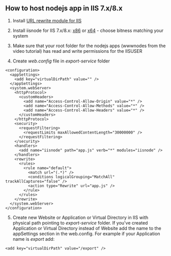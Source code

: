 ## How to host nodejs app in IIS 7.x/8.x

1. Install [URL rewrite module for IIS](https://www.iis.net/downloads/microsoft/url-rewrite)

2. Install iisnode for IIS 7.x/8.x: [x86](https://github.com/azure/iisnode/releases/download/v0.2.21/iisnode-full-v0.2.21-x86.msi) or [x64](https://github.com/azure/iisnode/releases/download/v0.2.21/iisnode-full-v0.2.21-x64.msi) - choose bitness matching your system

3. Make sure that your root folder for the nodejs apps (wwwnodes from the video tutorial) has read and write permissions for the IISUSER

4. Create *web.config* file in *export-service* folder

```
<configuration>
  <appSettings>
    <add key="virtualDirPath" value="" />
  </appSettings>
  <system.webServer>
    <httpProtocol>
      <customHeaders>
        <add name="Access-Control-Allow-Origin" value="*" />
        <add name="Access-Control-Allow-Methods" value="*" />
        <add name="Access-Control-Allow-Headers" value="*" />
      </customHeaders>
    </httpProtocol>
    <security>
      <requestFiltering>
        <requestLimits maxAllowedContentLength="30000000" />
      </requestFiltering>
    </security>
    <handlers>
      <add name="iisnode" path="app.js" verb="*" modules="iisnode" />
    </handlers>
    <rewrite>
      <rules>
        <rule name="default">
          <match url="(.*)" />
          <conditions logicalGrouping="MatchAll" trackAllCaptures="false" />
          <action type="Rewrite" url="app.js" />
        </rule>
      </rules>
    </rewrite>
  </system.webServer>
</configuration>
```

5. Create new Website or Application or Virtual Directory in IIS with physical path pointing to *export-service* folder. If you've created Application or Virtual Directory instead of Website add the name to the appSettings section in the web.config. For example if your Application name is *export* add:


```
<add key="virtualDirPath" value="/export" />
```

